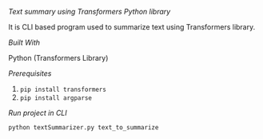 *Text summary using Transformers Python library*

It is CLI based program used to summarize text using Transformers library.


*Built With*

Python (Transformers Library)

*Prerequisites*
1. `pip install transformers`
2. `pip install argparse`

*Run project in CLI*

`python textSummarizer.py text_to_summarize`
